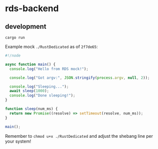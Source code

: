 # rds-backend

## development

```
cargo run
```

Example mock `./RustDedicated` as of `2f7de65`:

```javascript
#!/node

async function main() {
  console.log("Hello from RDS mock!");

  console.log("Got argv:", JSON.stringify(process.argv, null, 2));

  console.log("Sleeping...");
  await sleep(1000);
  console.log("Done sleeping!");
}

function sleep(num_ms) {
  return new Promise((resolve) => setTimeout(resolve, num_ms));
}

main();
```

Remember to `chmod u+x ./RustDedicated` and adjust the shebang line per your
system!
